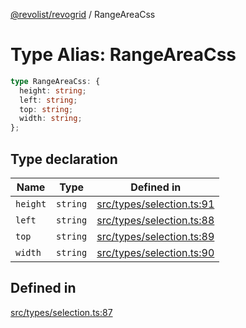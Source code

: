 [@revolist/revogrid](README.md) / RangeAreaCss

# Type Alias: RangeAreaCss

```ts
type RangeAreaCss: {
  height: string;
  left: string;
  top: string;
  width: string;
};
```

## Type declaration

| Name | Type | Defined in |
| ------ | ------ | ------ |
| `height` | `string` | [src/types/selection.ts:91](https://github.com/revolist/revogrid/blob/93797f94eaa9e63cf9af5b06a562d49fdbb8dcd2/src/types/selection.ts#L91) |
| `left` | `string` | [src/types/selection.ts:88](https://github.com/revolist/revogrid/blob/93797f94eaa9e63cf9af5b06a562d49fdbb8dcd2/src/types/selection.ts#L88) |
| `top` | `string` | [src/types/selection.ts:89](https://github.com/revolist/revogrid/blob/93797f94eaa9e63cf9af5b06a562d49fdbb8dcd2/src/types/selection.ts#L89) |
| `width` | `string` | [src/types/selection.ts:90](https://github.com/revolist/revogrid/blob/93797f94eaa9e63cf9af5b06a562d49fdbb8dcd2/src/types/selection.ts#L90) |

## Defined in

[src/types/selection.ts:87](https://github.com/revolist/revogrid/blob/93797f94eaa9e63cf9af5b06a562d49fdbb8dcd2/src/types/selection.ts#L87)

